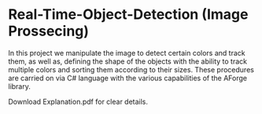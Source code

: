 # Real-Time-Object-Detection (Image Prossecing)
In this project we manipulate the image to detect certain colors and track them, as well as, defining the shape of the objects with the ability to track multiple colors and sorting them according to their sizes. These procedures are carried on via C# language with the various capabilities of the AForge library. 

Download Explanation.pdf for clear details. 
